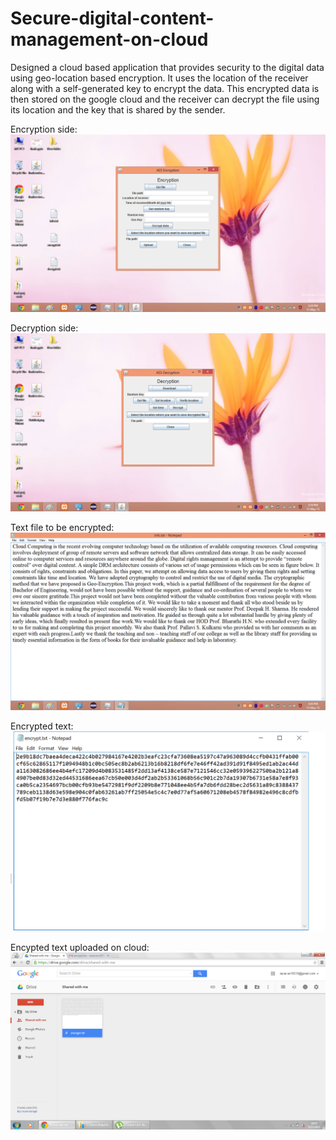 # Secure-digital-content-management-on-cloud

Designed a cloud based application that provides security to the digital data using geo-location based encryption. It uses the location of the receiver along with a self-generated key to encrypt the data. This encrypted data is then stored on the google cloud and the receiver can decrypt the file using its location and the key that is shared by the sender.

Encryption side:
![Alt text](https://github.com/aditimehta/Secure-digital-content-management-on-cloud/blob/master/1.png "Encryption side")


Decryption side:
![Alt text](https://github.com/aditimehta/Secure-digital-content-management-on-cloud/blob/master/2.png "Decryption side")

Text file to be encrypted:
![Alt text](https://github.com/aditimehta/Secure-digital-content-management-on-cloud/blob/master/3.png "Text file to be encrypted")

Encrypted text:
![Alt text](https://github.com/aditimehta/Secure-digital-content-management-on-cloud/blob/master/encypted_text.png "Encrypted text")

Encypted text uploaded on cloud:
![Alt text](https://github.com/aditimehta/Secure-digital-content-management-on-cloud/blob/master/10.png "Encypted text uploaded on cloud")



